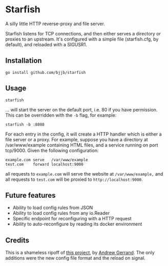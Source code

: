 # Starfish

A silly little HTTP reverse-proxy and file server.

Starfish listens for TCP connections, and then either serves a directory or
proxies to an upstream. It's configured with a simple file (starfish.cfg, by
default), and reloaded with a SIGUSR1.

## Installation

    go install github.com/bjjb/starfish

## Usage

    starfish

... will start the server on the default port, i.e. 80 if you have
permission. This can be overridden with the `-b` flag, for example:

    starfish -b :8080

For each entry in the config, it will create a HTTP handler which is either a
file server or a proxy. For example, suppose you have a directory at
/var/www/example containing HTML files, and a service running on port
tcp/9000. Given the following configuration:

```
example.com serve   /var/www/example
test.com    forward localhost:9000
```

all requests to `example.com` will serve the website at `/var/www/example,`
and all requests to `test.com` will be proxied to `http://localhost:9000`.

## Future features

- Ability to load config rules from JSON
- Ability to load config rules from any io.Reader
- Specific endpoint for reconfiguring with a HTTP request
- Ability to auto-reconfigure by reading its docker environment

## Credits

This is a shameless ripoff of [this project][webfront], by [Andrew
Gerrand][nf]. The only additions were the new config file format and the
reload on signal.

[webfront]: https://github.com/nf/webfront
[nf]: https://github.com/nf
